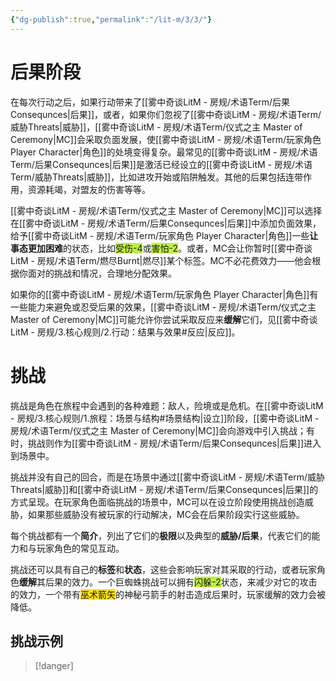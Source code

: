 ```yaml
---
{"dg-publish":true,"permalink":"/lit-m/3/3/"}
---
```


# 后果阶段
在每次行动之后，如果行动带来了[[雾中奇谈LitM - 房规/术语Term/后果Consequnces\|后果]]，或者，如果你们忽视了[[雾中奇谈LitM - 房规/术语Term/威胁Threats\|威胁]]，[[雾中奇谈LitM - 房规/术语Term/仪式之主 Master of Ceremony\|MC]]会采取负面发展，使[[雾中奇谈LitM - 房规/术语Term/玩家角色 Player Character\|角色]]的处境变得复杂。最常见的[[雾中奇谈LitM - 房规/术语Term/后果Consequnces\|后果]]是激活已经设立的[[雾中奇谈LitM - 房规/术语Term/威胁Threats\|威胁]]，比如进攻开始或陷阱触发。其他的后果包括连带作用，资源耗竭，对盟友的伤害等等。

[[雾中奇谈LitM - 房规/术语Term/仪式之主 Master of Ceremony\|MC]]可以选择在[[雾中奇谈LitM - 房规/术语Term/后果Consequnces\|后果]]中添加负面效果，给予[[雾中奇谈LitM - 房规/术语Term/玩家角色 Player Character\|角色]]一些**让事态更加困难**的状态，比如<span style="background:#bfef45">受伤-4</span>或<span style="background:#bfef45">害怕-2</span>。或者，MC会让你暂时[[雾中奇谈LitM - 房规/术语Term/燃尽Burnt\|燃尽]]某个标签。MC不必花费效力——他会根据你面对的挑战和情况，合理地分配效果。

如果你的[[雾中奇谈LitM - 房规/术语Term/玩家角色 Player Character\|角色]]有一些能力来避免或忍受后果的效果，[[雾中奇谈LitM - 房规/术语Term/仪式之主 Master of Ceremony\|MC]]可能允许你尝试采取反应来**缓解**它们，见[[雾中奇谈LitM - 房规/3.核心规则/2.行动：结果与效果#反应\|反应]]。

# 挑战
挑战是角色在旅程中会遇到的各种难题：敌人，险境或是危机。在[[雾中奇谈LitM - 房规/3.核心规则/1.旅程：场景与结构#场景结构\|设立]]阶段，[[雾中奇谈LitM - 房规/术语Term/仪式之主 Master of Ceremony\|MC]]会向游戏中引入挑战；有时，挑战则作为[[雾中奇谈LitM - 房规/术语Term/后果Consequnces\|后果]]进入到场景中。

挑战并没有自己的回合，而是在场景中通过[[雾中奇谈LitM - 房规/术语Term/威胁Threats\|威胁]]和[[雾中奇谈LitM - 房规/术语Term/后果Consequnces\|后果]]的方式呈现。在玩家角色面临挑战的场景中，MC可以在设立阶段使用挑战创造威胁，如果那些威胁没有被玩家的行动解决，MC会在后果阶段实行这些威胁。

每个挑战都有一个**简介**，列出了它们的**极限**以及典型的**威胁/后果**，代表它们的能力和与玩家角色的常见互动。

挑战还可以具有自己的**标签**和**状态**，这些会影响玩家对其采取的行动，或者玩家角色**缓解**其后果的效力。一个巨蜘蛛挑战可以拥有<span style="background:#bfef45">闪躲-2</span>状态，来减少对它的攻击的效力，一个带有<span style="background:#ffe119">巫术箭矢</span>的神秘弓箭手的射击造成后果时，玩家缓解的效力会被降低。

## 挑战示例
>[!danger] 